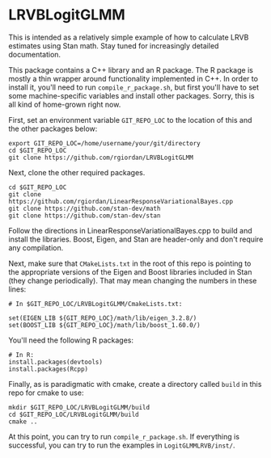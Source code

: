 # LRVBLogitGLMM

This is intended as a relatively simple example of how to calculate LRVB estimates
using Stan math. Stay tuned for increasingly detailed documentation.

This package contains a C++ library and an R package.  The R
package is mostly a thin wrapper around functionality implemented in C++.
In order to install it, you'll need to run ```compile_r_package.sh```,
but first you'll have to set some machine-specific variables and
install other packages.  Sorry, this is all kind of home-grown right now.

First, set an environment variable ```GIT_REPO_LOC``` to the location of
this and the other packages below:

```
export GIT_REPO_LOC=/home/username/your/git/directory
cd $GIT_REPO_LOC
git clone https://github.com/rgiordan/LRVBLogitGLMM
```

Next, clone the other required packages.

```
cd $GIT_REPO_LOC
git clone https://github.com/rgiordan/LinearResponseVariationalBayes.cpp
git clone https://github.com/stan-dev/math
git clone https://github.com/stan-dev/stan
```

Follow the directions in LinearResponseVariationalBayes.cpp to build and
install the libraries.  Boost, Eigen, and Stan are header-only and don't
require any compilation.

Next, make sure that ```CMakeLists.txt``` in the root of this repo
is pointing to the appropriate
versions of the Eigen and Boost libraries included in Stan (they
change periodically).  That may mean changing the numbers in these lines:


```
# In $GIT_REPO_LOC/LRVBLogitGLMM/CmakeLists.txt:

set(EIGEN_LIB ${GIT_REPO_LOC}/math/lib/eigen_3.2.8/)
set(BOOST_LIB ${GIT_REPO_LOC}/math/lib/boost_1.60.0/)
```

You'll need the following R packages:

```
# In R:
install.packages(devtools)
install.packages(Rcpp)
```

Finally, as is paradigmatic with cmake, create a directory called ```build```
in this repo for cmake to use:

```
mkdir $GIT_REPO_LOC/LRVBLogitGLMM/build
cd $GIT_REPO_LOC/LRVBLogitGLMM/build
cmake ..
```

At this point, you can try to run ```compile_r_package.sh```.  If everything
is successful, you can try to run the examples in
```LogitGLMMLRVB/inst/```.
